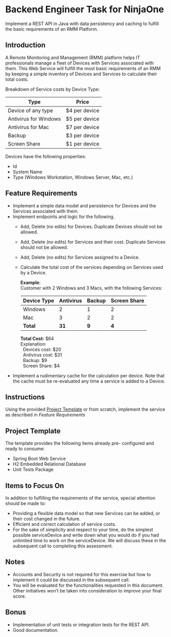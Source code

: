 # Backend Engineer Task for NinjaOne

Implement a REST API in Java with data persistency and caching to fulfill the basic requirements of
an RMM Platform.

## Introduction
A Remote Monitoring and Management (RMM) platform helps IT professionals manage a fleet of
Devices with Services associated with them. This Web Service will fulfill the most basic
requirements of an RMM by keeping a simple inventory of Devices and Services to calculate their
total costs.

Breakdown of Service costs by Device Type:

| Type                  | Price         |
|-----------------------|---------------|
| Device of any type    | $4 per device |
| Antivirus for Windows | $5 per device |
| Antivirus for Mac     | $7 per device |
| Backup                | $3 per device |
| Screen Share          | $1 per device |

Devices have the following properties:
- Id 
- System Name
- Type (Windows Workstation, Windows Server, Mac, etc.)

## Feature Requirements

- Implement a simple data model and persistence for Devices and the Services associated with them.
- Implement endpoints and logic for the following.
  - Add, Delete (no edits) for Devices. Duplicate Devices should not be allowed.
  - Add, Delete (no edits) for Services and their cost. Duplicate Services should not be
  allowed.
  - Add, Delete (no edits) for Services assigned to a Device.
  - Calculate the total cost of the services depending on Services used by a Device.

    **Example**:  
    Customer with 2 Windows and 3 Macs, with the following Services:

    | Device Type | Antivirus | Backup | Screen Share |
    |-------------|-----------|--------|--------------|
    | Windows     | 2         | 1      | 2            |
    | Mac         | 3         | 2      | 2            |
    | **Total**   | **31**    | **9**  | **4**        |

    **Total Cost:** $64   
    Explanation:  
    &nbsp;&nbsp;Devices cost: $20  
    &nbsp;&nbsp;Antivirus cost: $31  
    &nbsp;&nbsp;Backup: $9  
    &nbsp;&nbsp;Screen Share: $4 
- Implement a rudimentary cache for the calculation per device. Note that the cache must
be re-evaluated any time a service is added to a Device.

## Instructions

Using the provided [Project Template](https://github.com/NinjaRMM/backend-interview-project-app-template) or from scratch, implement the service as described in *Feature
Requirements*

## Project Template

The template provides the following items already pre- configured and ready to consume:
- Spring Boot Web Service
- H2 Embedded Relational Database
- Unit Tests Package
 
## Items to Focus On

In addition to fulfilling the requirements of the service, special attention should be made to:
- Providing a flexible data model so that new Services can be added, or their cost changed in the
future.
- Efficient and correct calculation of service costs. 
- For the sake of simplicity and respect to your time, do the simplest possible serviceDevice and write
down what you would do if you had unlimited time to work on the serviceDevice. We will discuss
these in the subsequent call to completing this assessment.

## Notes

- Accounts and Security is not required for this exercise but how to implement it could be
discussed in the subsequent call.
- You will be evaluated for the functionalities requested in this document. Other initiatives
won’t be taken into consideration to improve your final score.

## Bonus

- Implementation of unit tests or integration tests for the REST API. 
- Good documentation.

